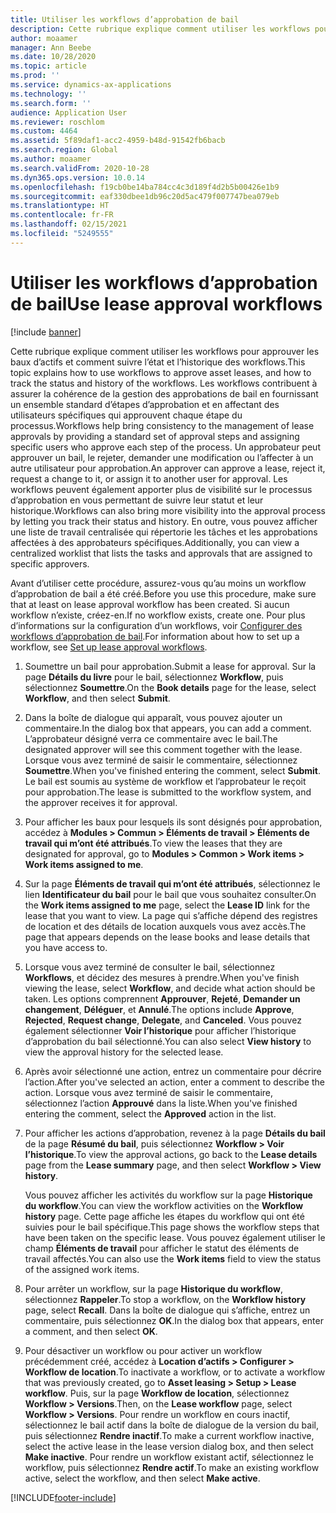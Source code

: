 ```yaml
---
title: Utiliser les workflows d’approbation de bail
description: Cette rubrique explique comment utiliser les workflows pour approuver les baux d’actifs et comment suivre l’état et l’historique des workflows.
author: moaamer
manager: Ann Beebe
ms.date: 10/28/2020
ms.topic: article
ms.prod: ''
ms.service: dynamics-ax-applications
ms.technology: ''
ms.search.form: ''
audience: Application User
ms.reviewer: roschlom
ms.custom: 4464
ms.assetid: 5f89daf1-acc2-4959-b48d-91542fb6bacb
ms.search.region: Global
ms.author: moaamer
ms.search.validFrom: 2020-10-28
ms.dyn365.ops.version: 10.0.14
ms.openlocfilehash: f19cb0be14ba784cc4c3d189f4d2b5b00426e1b9
ms.sourcegitcommit: eaf330dbee1db96c20d5ac479f007747bea079eb
ms.translationtype: HT
ms.contentlocale: fr-FR
ms.lasthandoff: 02/15/2021
ms.locfileid: "5249555"
---
```

# <a name="use-lease-approval-workflows"></a><span data-ttu-id="3508d-103">Utiliser les workflows d’approbation de bail</span><span class="sxs-lookup"><span data-stu-id="3508d-103">Use lease approval workflows</span></span>

[!include [banner](../includes/banner.md)]

<span data-ttu-id="3508d-104">Cette rubrique explique comment utiliser les workflows pour approuver les baux d’actifs et comment suivre l’état et l’historique des workflows.</span><span class="sxs-lookup"><span data-stu-id="3508d-104">This topic explains how to use workflows to approve asset leases, and how to track the status and history of the workflows.</span></span> <span data-ttu-id="3508d-105">Les workflows contribuent à assurer la cohérence de la gestion des approbations de bail en fournissant un ensemble standard d’étapes d’approbation et en affectant des utilisateurs spécifiques qui approuvent chaque étape du processus.</span><span class="sxs-lookup"><span data-stu-id="3508d-105">Workflows help bring consistency to the management of lease approvals by providing a standard set of approval steps and assigning specific users who approve each step of the process.</span></span> <span data-ttu-id="3508d-106">Un approbateur peut approuver un bail, le rejeter, demander une modification ou l’affecter à un autre utilisateur pour approbation.</span><span class="sxs-lookup"><span data-stu-id="3508d-106">An approver can approve a lease, reject it, request a change to it, or assign it to another user for approval.</span></span> <span data-ttu-id="3508d-107">Les workflows peuvent également apporter plus de visibilité sur le processus d’approbation en vous permettant de suivre leur statut et leur historique.</span><span class="sxs-lookup"><span data-stu-id="3508d-107">Workflows can also bring more visibility into the approval process by letting you track their status and history.</span></span> <span data-ttu-id="3508d-108">En outre, vous pouvez afficher une liste de travail centralisée qui répertorie les tâches et les approbations affectées à des approbateurs spécifiques.</span><span class="sxs-lookup"><span data-stu-id="3508d-108">Additionally, you can view a centralized worklist that lists the tasks and approvals that are assigned to specific approvers.</span></span>

<span data-ttu-id="3508d-109">Avant d’utiliser cette procédure, assurez-vous qu’au moins un workflow d’approbation de bail a été créé.</span><span class="sxs-lookup"><span data-stu-id="3508d-109">Before you use this procedure, make sure that at least on lease approval workflow has been created.</span></span> <span data-ttu-id="3508d-110">Si aucun workflow n’existe, créez-en.</span><span class="sxs-lookup"><span data-stu-id="3508d-110">If no workflow exists, create one.</span></span> <span data-ttu-id="3508d-111">Pour plus d’informations sur la configuration d’un workflows, voir [Configurer des workflows d’approbation de bail](set-up-lease-wrkflw.md).</span><span class="sxs-lookup"><span data-stu-id="3508d-111">For information about how to set up a workflow, see [Set up lease approval workflows](set-up-lease-wrkflw.md).</span></span>

1. <span data-ttu-id="3508d-112">Soumettre un bail pour approbation.</span><span class="sxs-lookup"><span data-stu-id="3508d-112">Submit a lease for approval.</span></span> <span data-ttu-id="3508d-113">Sur la page **Détails du livre** pour le bail, sélectionnez **Workflow**, puis sélectionnez **Soumettre**.</span><span class="sxs-lookup"><span data-stu-id="3508d-113">On the **Book details** page for the lease, select **Workflow**, and then select **Submit**.</span></span>
2. <span data-ttu-id="3508d-114">Dans la boîte de dialogue qui apparaît, vous pouvez ajouter un commentaire.</span><span class="sxs-lookup"><span data-stu-id="3508d-114">In the dialog box that appears, you can add a comment.</span></span> <span data-ttu-id="3508d-115">L’approbateur désigné verra ce commentaire avec le bail.</span><span class="sxs-lookup"><span data-stu-id="3508d-115">The designated approver will see this comment together with the lease.</span></span> <span data-ttu-id="3508d-116">Lorsque vous avez terminé de saisir le commentaire, sélectionnez **Soumettre**.</span><span class="sxs-lookup"><span data-stu-id="3508d-116">When you've finished entering the comment, select **Submit**.</span></span> <span data-ttu-id="3508d-117">Le bail est soumis au système de workflow et l’approbateur le reçoit pour approbation.</span><span class="sxs-lookup"><span data-stu-id="3508d-117">The lease is submitted to the workflow system, and the approver receives it for approval.</span></span>
3. <span data-ttu-id="3508d-118">Pour afficher les baux pour lesquels ils sont désignés pour approbation, accédez à **Modules \> Commun \> Éléments de travail \> Éléments de travail qui m’ont été attribués**.</span><span class="sxs-lookup"><span data-stu-id="3508d-118">To view the leases that they are designated for approval, go to **Modules \> Common \> Work items \> Work items assigned to me**.</span></span>
4. <span data-ttu-id="3508d-119">Sur la page **Éléments de travail qui m’ont été attribués**, sélectionnez le lien **Identificateur du bail** pour le bail que vous souhaitez consulter.</span><span class="sxs-lookup"><span data-stu-id="3508d-119">On the **Work items assigned to me** page, select the **Lease ID** link for the lease that you want to view.</span></span> <span data-ttu-id="3508d-120">La page qui s’affiche dépend des registres de location et des détails de location auxquels vous avez accès.</span><span class="sxs-lookup"><span data-stu-id="3508d-120">The page that appears depends on the lease books and lease details that you have access to.</span></span>
5. <span data-ttu-id="3508d-121">Lorsque vous avez terminé de consulter le bail, sélectionnez **Workflows**, et décidez des mesures à prendre.</span><span class="sxs-lookup"><span data-stu-id="3508d-121">When you've finish viewing the lease, select **Workflow**, and decide what action should be taken.</span></span> <span data-ttu-id="3508d-122">Les options comprennent **Approuver**, **Rejeté**, **Demander un changement**, **Déléguer**, et **Annulé**.</span><span class="sxs-lookup"><span data-stu-id="3508d-122">The options include **Approve**, **Rejected**, **Request change**, **Delegate**, and **Canceled**.</span></span> <span data-ttu-id="3508d-123">Vous pouvez également sélectionner **Voir l’historique** pour afficher l’historique d’approbation du bail sélectionné.</span><span class="sxs-lookup"><span data-stu-id="3508d-123">You can also select **View history** to view the approval history for the selected lease.</span></span>
6. <span data-ttu-id="3508d-124">Après avoir sélectionné une action, entrez un commentaire pour décrire l’action.</span><span class="sxs-lookup"><span data-stu-id="3508d-124">After you've selected an action, enter a comment to describe the action.</span></span> <span data-ttu-id="3508d-125">Lorsque vous avez terminé de saisir le commentaire, sélectionnez l’action **Approuvé** dans la liste.</span><span class="sxs-lookup"><span data-stu-id="3508d-125">When you've finished entering the comment, select the **Approved** action in the list.</span></span>
7. <span data-ttu-id="3508d-126">Pour afficher les actions d’approbation, revenez à la page **Détails du bail** de la page **Résumé du bail**, puis sélectionnez **Workflow \> Voir l’historique**.</span><span class="sxs-lookup"><span data-stu-id="3508d-126">To view the approval actions, go back to the **Lease details** page from the **Lease summary** page, and then select **Workflow \> View history**.</span></span>

    <span data-ttu-id="3508d-127">Vous pouvez afficher les activités du workflow sur la page **Historique du workflow**.</span><span class="sxs-lookup"><span data-stu-id="3508d-127">You can view the workflow activities on the **Workflow history** page.</span></span> <span data-ttu-id="3508d-128">Cette page affiche les étapes du workflow qui ont été suivies pour le bail spécifique.</span><span class="sxs-lookup"><span data-stu-id="3508d-128">This page shows the workflow steps that have been taken on the specific lease.</span></span> <span data-ttu-id="3508d-129">Vous pouvez également utiliser le champ **Éléments de travail** pour afficher le statut des éléments de travail affectés.</span><span class="sxs-lookup"><span data-stu-id="3508d-129">You can also use the **Work items** field to view the status of the assigned work items.</span></span>

8. <span data-ttu-id="3508d-130">Pour arrêter un workflow, sur la page **Historique du workflow**, sélectionnez **Rappeler**.</span><span class="sxs-lookup"><span data-stu-id="3508d-130">To stop a workflow, on the **Workflow history** page, select **Recall**.</span></span> <span data-ttu-id="3508d-131">Dans la boîte de dialogue qui s’affiche, entrez un commentaire, puis sélectionnez **OK**.</span><span class="sxs-lookup"><span data-stu-id="3508d-131">In the dialog box that appears, enter a comment, and then select **OK**.</span></span>
9. <span data-ttu-id="3508d-132">Pour désactiver un workflow ou pour activer un workflow précédemment créé, accédez à **Location d’actifs \> Configurer \> Workflow de location**.</span><span class="sxs-lookup"><span data-stu-id="3508d-132">To inactivate a workflow, or to activate a workflow that was previously created, go to **Asset leasing \> Setup \> Lease workflow**.</span></span> <span data-ttu-id="3508d-133">Puis, sur la page **Workflow de location**, sélectionnez **Workflow \> Versions**.</span><span class="sxs-lookup"><span data-stu-id="3508d-133">Then, on the **Lease workflow** page, select **Workflow \> Versions**.</span></span> <span data-ttu-id="3508d-134">Pour rendre un workflow en cours inactif, sélectionnez le bail actif dans la boîte de dialogue de la version du bail, puis sélectionnez **Rendre inactif**.</span><span class="sxs-lookup"><span data-stu-id="3508d-134">To make a current workflow inactive, select the active lease in the lease version dialog box, and then select **Make inactive**.</span></span> <span data-ttu-id="3508d-135">Pour rendre un workflow existant actif, sélectionnez le workflow, puis sélectionnez **Rendre actif**.</span><span class="sxs-lookup"><span data-stu-id="3508d-135">To make an existing workflow active, select the workflow, and then select **Make active**.</span></span>


[!INCLUDE[footer-include](../../includes/footer-banner.md)]